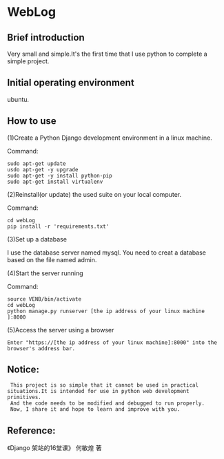 WebLog
=
Brief introduction
-
  Very small and simple.It's the first time that I use python to complete a simple project.
  
Initial operating environment
-
  ubuntu.
  
How to use
-
  (1)Create a Python Django development environment in a linux machine.
  
  Command:
  
    sudo apt-get update
    usdo apt-get -y upgrade
    sudo apt-get -y install python-pip
    sudo apt-get install virtualenv
    
  (2)Reinstall(or update) the used suite on your local computer.
  
  Command:
  
    cd webLog
    pip install -r 'requirements.txt'
    
  (3)Set up a database
  
  I use the database server named mysql.
  You need to creat a database based on the file named admin.
  
  (4)Start the server running
  
   Command:
   
    source VENB/bin/activate
    cd webLog
    python manage.py runserver [the ip address of your linux machine ]:8000
    
  (5)Access the server using a browser
  
    Enter "https://[the ip address of your linux machine]:8000" into the browser's address bar.
    
Notice:
-
     This project is so simple that it cannot be used in practical situations.It is intended for use in python web development primitives.
     And the code needs to be modified and debugged to run properly.
     Now, I share it and hope to learn and improve with you.
      
Reference:
-
  《Django 架站的16堂课》 何敏煌 著

